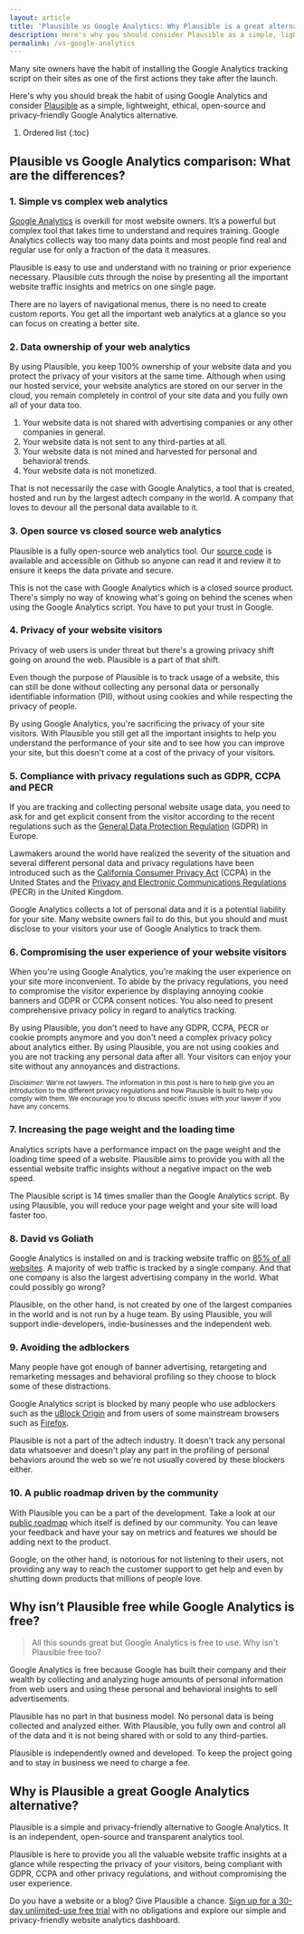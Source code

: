 ```yaml
---
layout: article
title: 'Plausible vs Google Analytics: Why Plausible is a great alternative'
description: Here's why you should consider Plausible as a simple, lightweight, ethical, open-source and privacy-friendly alternative to Google Analytics.
permalink: /vs-google-analytics
---
```


Many site owners have the habit of installing the Google Analytics tracking script on their sites as one of the first actions they take after the launch.

Here's why you should break the habit of using Google Analytics and consider [Plausible](https://plausible.io/) as a simple, lightweight, ethical, open-source and privacy-friendly Google Analytics alternative.

1. Ordered list
{:toc}

## Plausible vs Google Analytics comparison: What are the differences?

### 1. Simple vs complex web analytics

[Google Analytics](https://analytics.google.com/analytics/web/) is overkill for most website owners. It’s a powerful but complex tool that takes time to understand and requires training. Google Analytics collects way too many data points and most people find real and regular use for only a fraction of the data it measures.

Plausible is easy to use and understand with no training or prior experience necessary. Plausible cuts through the noise by presenting all the important website traffic insights and metrics on one single page.

There are no layers of navigational menus, there is no need to create custom reports. You get all the important web analytics at a glance so you can focus on creating a better site.

### 2. Data ownership of your web analytics

By using Plausible, you keep 100% ownership of your website data and you protect the privacy of your visitors at the same time. Although when using our hosted service, your website analytics are stored on our server in the cloud, you remain completely in control of your site data and you fully own all of your data too.

1. Your website data is not shared with advertising companies or any other companies in general.
2. Your website data is not sent to any third-parties at all.
3. Your website data is not mined and harvested for personal and behavioral trends.
4. Your website data is not monetized.

That is not necessarily the case with Google Analytics, a tool that is created, hosted and run by the largest adtech company in the world. A company that loves to devour all the personal data available to it.

### 3. Open source vs closed source web analytics

Plausible is a fully open-source web analytics tool. Our [source code](https://github.com/plausible-insights/plausible) is available and accessible on Github so anyone can read it and review it to ensure it keeps the data private and secure.

This is not the case with Google Analytics which is a closed source product. There's simply no way of knowing what's going on behind the scenes when using the Google Analytics script. You have to put your trust in Google.

### 4. Privacy of your website visitors

Privacy of web users is under threat but there's a growing privacy shift going on around the web. Plausible is a part of that shift.

Even though the purpose of Plausible is to track usage of a website, this can still be done without collecting any personal data or personally identifiable information (PII), without using cookies and while respecting the privacy of people.

By using Google Analytics, you're sacrificing the privacy of your site visitors. With Plausible you still get all the important insights to help you understand the performance of your site and to see how you can improve your site, but this doesn't come at a cost of the privacy of your visitors.

### 5. Compliance with privacy regulations such as GDPR, CCPA and PECR

If you are tracking and collecting personal website usage data, you need to ask for and get explicit consent from the visitor according to the recent regulations such as the [General Data Protection Regulation](https://gdpr-info.eu/) (GDPR) in Europe.

Lawmakers around the world have realized the severity of the situation and several different personal data and privacy regulations have been introduced such as the [California Consumer Privacy Act](https://www.oag.ca.gov/privacy/ccpa) (CCPA) in the United States and the [Privacy and Electronic Communications Regulations](https://ico.org.uk/for-organisations/guide-to-pecr/) (PECR) in the United Kingdom.

Google Analytics collects a lot of personal data and it is a potential liability for your site. Many website owners fail to do this, but you should and must disclose to your visitors your use of Google Analytics to track them.

### 6. Compromising the user experience of your website visitors

When you're using Google Analytics, you're making the user experience on your site more inconvenient. To abide by the privacy regulations, you need to compromise the visitor experience by displaying annoying cookie banners and GDPR or CCPA consent notices. You also need to present comprehensive privacy policy in regard to analytics tracking.

By using Plausible, you don't need to have any GDPR, CCPA, PECR or cookie prompts anymore and you don't need a complex privacy policy about analytics either. By using Plausible, you are not using cookies and you are not tracking any personal data after all. Your visitors can enjoy your site without any annoyances and distractions.

<small>*Disclaimer:* We're not lawyers. The information in this post is here to help give you an introduction to the different privacy regulations and how Plausible is built to help you comply with them. We encourage you to discuss specific issues with your lawyer if you have any concerns.</small>

### 7. Increasing the page weight and the loading time

Analytics scripts have a performance impact on the page weight and the loading time speed of a website. Plausible aims to provide you with all the essential website traffic insights without a negative impact on the web speed.

The Plausible script is 14 times smaller than the Google Analytics script. By using Plausible, you will reduce your page weight and your site will load faster too.

### 8. David vs Goliath

Google Analytics is installed on and is tracking website traffic on [85% of all websites](https://w3techs.com/technologies/history_overview/traffic_analysis). A majority of web traffic is tracked by a single company. And that one company is also the largest advertising company in the world. What could possibly go wrong?

Plausible, on the other hand, is not created by one of the largest companies in the world and is not run by a huge team. By using Plausible, you will support indie-developers, indie-businesses and the independent web.

### 9. Avoiding the adblockers

Many people have got enough of banner advertising, retargeting and remarketing messages and behavioral profiling so they choose to block some of these distractions.

Google Analytics script is blocked by many people who use adblockers such as the [uBlock Origin](https://github.com/gorhill/uBlock) and from users of some mainstream browsers such as [Firefox](https://www.mozilla.org/en-US/firefox/new/).

Plausible is not a part of the adtech industry. It doesn't track any personal data whatsoever and doesn't play any part in the profiling of personal behaviors around the web so we're not usually covered by these blockers either.

### 10. A public roadmap driven by the community

With Plausible you can be a part of the development. Take a look at our [public roadmap](https://plausible.io/roadmap) which itself is defined by our community. You can leave your feedback and have your say on metrics and features we should be adding next to the product.

Google, on the other hand, is notorious for not listening to their users, not providing any way to reach the customer support to get help and even by shutting down products that millions of people love.

## Why isn’t Plausible free while Google Analytics is free?

> All this sounds great but Google Analytics is free to use. Why isn't Plausible free too?

Google Analytics is free because Google has built their company and their wealth by collecting and analyzing huge amounts of personal information from web users and using these personal and behavioral insights to sell advertisements.

Plausible has no part in that business model. No personal data is being collected and analyzed either. With Plausible, you fully own and control all of the data and it is not being shared with or sold to any third-parties.

Plausible is independently owned and developed. To keep the project going and to stay in business we need to charge a fee.

## Why is Plausible a great Google Analytics alternative?

Plausible is a simple and privacy-friendly alternative to Google Analytics. It is an independent, open-source and transparent analytics tool.

Plausible is here to provide you all the valuable website traffic insights at a glance while respecting the privacy of your visitors, being compliant with GDPR, CCPA and other privacy regulations, and without compromising the user experience.

Do you have a website or a blog? Give Plausible a chance. [Sign up for a 30-day unlimited-use free trial](https://plausible.io/register) with no obligations and explore our simple and privacy-friendly website analytics dashboard.
